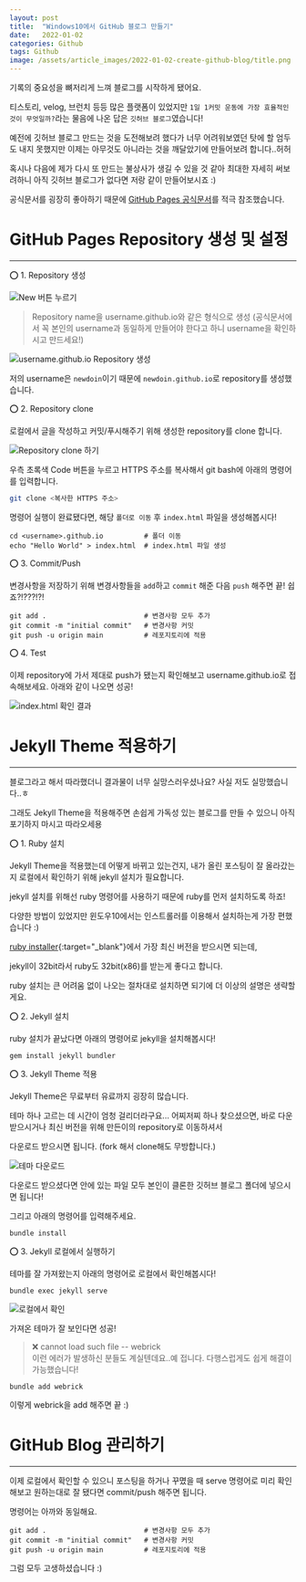```yaml
---
layout: post
title:  "Windows10에서 GitHub 블로그 만들기"
date:   2022-01-02
categories: Github
tags: Github
image: /assets/article_images/2022-01-02-create-github-blog/title.png
---
```


기록의 중요성을 뼈저리게 느껴 블로그를 시작하게 됐어요.

티스토리, velog, 브런치 등등 많은 플랫폼이 있었지만 `1일 1커밋 운동에 가장 효율적인 것이 무엇일까?`라는 물음에 나온 답은 `깃허브 블로그`였습니다!

예전에 깃허브 블로그 만드는 것을 도전해보려 했다가 너무 어려워보였던 탓에 할 엄두도 내지 못했지만 이제는 아무것도 아니라는 것을 깨달았기에 만들어보려 합니다..허허

혹시나 다음에 제가 다시 또 만드는 불상사가 생길 수 있을 것 같아 최대한 자세히 써보려하니 아직 깃허브 블로그가 없다면 저랑 같이 만들어보시죠 :)

공식문서를 굉장히 좋아하기 때문에 <a href="https://pages.github.com/" target="_blank">GitHub Pages 공식문서</a>를 적극 참조했습니다.

# GitHub Pages Repository 생성 및 설정

***

⭕ 1. Repository 생성

![New 버튼 누르기](./2022-01-02-create-github-blog/1.PNG)

>Repository name을 username.github.io와 같은 형식으로 생성 (공식문서에서 꼭 본인의 username과 동일하게 만들어야 한다고 하니 username을 확인하시고 만드세요!)

![username.github.io Repository 생성](./2022-01-02-create-github-blog/2.PNG)

저의 username은 `newdoin`이기 때문에 `newdoin.github.io`로 repository를 생성했습니다.

⭕ 2. Repository clone

로컬에서 글을 작성하고 커밋/푸시해주기 위해 생성한 repository를 clone 합니다.

![Repository clone 하기](./2022-01-02-create-github-blog/3.PNG)

우측 초록색 Code 버튼을 누르고 HTTPS 주소를 복사해서 git bash에 아래의 명령어를 입력합니다.

```bash
git clone <복사한 HTTPS 주소>
```

명령어 실행이 완료됐다면, 해당 `폴더로 이동` 후 `index.html` 파일을 생성해봅시다!

```
cd <username>.github.io          # 폴더 이동
echo "Hello World" > index.html  # index.html 파일 생성
```

⭕ 3. Commit/Push

변경사항을 저장하기 위해 변경사항들을 `add`하고 `commit` 해준 다음 `push` 해주면 끝! 쉽죠?!???!?!

```
git add .                        # 변경사항 모두 추가
git commit -m "initial commit"   # 변경사항 커밋
git push -u origin main          # 레포지토리에 적용
```

⭕ 4. Test

이제 repository에 가서 제대로 push가 됐는지 확인해보고 username.github.io로 접속해보세요. 아래와 같이 나오면 성공!

![index.html 확인 결과](./2022-01-02-create-github-blog/4.PNG)

# Jekyll Theme 적용하기

***

블로그라고 해서 따라했더니 결과물이 너무 실망스러우셨나요? 사실 저도 실망했습니다..ㅎ

그래도 Jekyll Theme을 적용해주면 손쉽게 가독성 있는 블로그를 만들 수 있으니 아직 포기하지 마시고 따라오세용

⭕ 1. Ruby 설치

Jekyll Theme을 적용했는데 어떻게 바뀌고 있는건지, 내가 올린 포스팅이 잘 올라갔는지 로컬에서 확인하기 위해 jekyll 설치가 필요합니다.

jekyll 설치를 위해선 ruby 명령어를 사용하기 때문에 ruby를 먼저 설치하도록 하죠!

다양한 방법이 있었지만 윈도우10에서는 인스트롤러를 이용해서 설치하는게 가장 편했습니다 :)

[ruby installer](https://rubyinstaller.org/downloads/){:target="_blank"}에서 가장 최신 버전을 받으시면 되는데, 

jekyll이 32bit라서 ruby도 32bit(x86)를 받는게 좋다고 합니다.

ruby 설치는 큰 어려움 없이 나오는 절차대로 설치하면 되기에 더 이상의 설명은 생략할게요.

⭕ 2. Jekyll 설치

ruby 설치가 끝났다면 아래의 명령어로 jekyll을 설치해봅시다!

```
gem install jekyll bundler
```

⭕ 3. Jekyll Theme 적용

Jekyll Theme은 무료부터 유료까지 굉장히 많습니다. 

테마 하나 고르는 데 시간이 엄청 걸리더라구요... 어찌저찌 하나 찾으셨으면, 바로 다운받으시거나 최신 버전을 위해 만든이의 repository로 이동하셔서

다운로드 받으시면 됩니다. (fork 해서 clone해도 무방합니다.)

![테마 다운로드](./2022-01-02-create-github-blog/5.PNG)

다운로드 받으셨다면 안에 있는 파일 모두 본인이 클론한 깃허브 블로그 폴더에 넣으시면 됩니다!

그리고 아래의 명령어를 입력해주세요.

```
bundle install
```

⭕ 3. Jekyll 로컬에서 실행하기

테마를 잘 가져왔는지 아래의 명령어로 로컬에서 확인해봅시다!

```
bundle exec jekyll serve
```

![로컬에서 확인](./2022-01-02-create-github-blog/6.PNG)

가져온 테마가 잘 보인다면 성공!

>❌ cannot load such file -- webrick <br>
>이런 에러가 발생하신 분들도 계실텐데요..예 접니다. 다행스럽게도 쉽게 해결이 가능했습니다!

```
bundle add webrick
```

이렇게 webrick을 add 해주면 끝 :)

# GitHub Blog 관리하기

***

이제 로컬에서 확인할 수 있으니 포스팅을 하거나 꾸몄을 때 serve 명령어로 미리 확인해보고 원하는대로 잘 됐다면 commit/push 해주면 됩니다.

명령어는 아까와 동일해요.

```
git add .                        # 변경사항 모두 추가
git commit -m "initial commit"   # 변경사항 커밋
git push -u origin main          # 레포지토리에 적용
```

그럼 모두 고생하셨습니다 :)